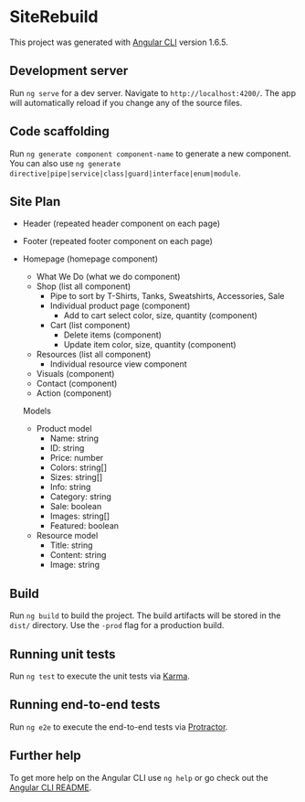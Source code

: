 # SiteRebuild

This project was generated with [Angular CLI](https://github.com/angular/angular-cli) version 1.6.5.

## Development server

Run `ng serve` for a dev server. Navigate to `http://localhost:4200/`. The app will automatically reload if you change any of the source files.

## Code scaffolding

Run `ng generate component component-name` to generate a new component. You can also use `ng generate directive|pipe|service|class|guard|interface|enum|module`.

## Site Plan
- Header (repeated header component on each page)
- Footer (repeated footer component on each page)
- Homepage (homepage component)
  - What We Do (what we do component)
  - Shop (list all component)
    - Pipe to sort by T-Shirts, Tanks, Sweatshirts, Accessories, Sale
    - Individual product page (component)
      - Add to cart select color, size, quantity (component)
    - Cart (list component)
      - Delete items (component)
      - Update item color, size, quantity (component)
  - Resources (list all component)
    - Individual resource view component
  - Visuals (component)
  - Contact (component)
  - Action (component)

  Models
  - Product model
    - Name: string
    - ID: string
    - Price: number
    - Colors: string[]
    - Sizes: string[]
    - Info: string
    - Category: string
    - Sale: boolean
    - Images: string[]
    - Featured: boolean
  - Resource model
    - Title: string
    - Content: string
    - Image: string

## Build

Run `ng build` to build the project. The build artifacts will be stored in the `dist/` directory. Use the `-prod` flag for a production build.

## Running unit tests

Run `ng test` to execute the unit tests via [Karma](https://karma-runner.github.io).

## Running end-to-end tests

Run `ng e2e` to execute the end-to-end tests via [Protractor](http://www.protractortest.org/).

## Further help

To get more help on the Angular CLI use `ng help` or go check out the [Angular CLI README](https://github.com/angular/angular-cli/blob/master/README.md).
